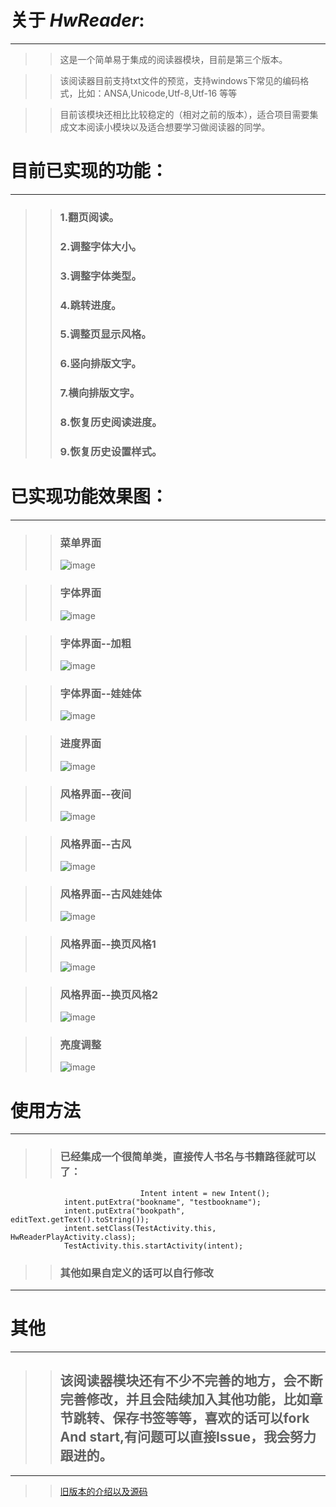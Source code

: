 
# 关于 *HwReader*:
_________________________________________
 
 >>这是一个简单易于集成的阅读器模块，目前是第三个版本。
 
 >>该阅读器目前支持txt文件的预览，支持windows下常见的编码格式，比如：ANSA,Unicode,Utf-8,Utf-16 等等
 
 >>目前该模块还相比比较稳定的（相对之前的版本），适合项目需要集成文本阅读小模块以及适合想要学习做阅读器的同学。
 
 
# 目前已实现的功能：
__________________________________________________

>>### 1.翻页阅读。
>>### 2.调整字体大小。
>>### 3.调整字体类型。
>>### 4.跳转进度。
>>### 5.调整页显示风格。
>>### 6.竖向排版文字。
>>### 7.横向排版文字。
>>### 8.恢复历史阅读进度。
>>### 9.恢复历史设置样式。
 
 # 已实现功能效果图：
____________________________________________________
 
 >>### 菜单界面
 >>![image](https://github.com/bifan-wei/HWTxtReader/blob/master/menu.jpg)
 
 >>### 字体界面
 >>![image](https://github.com/bifan-wei/HWTxtReader/blob/master/text.jpg)
 
 >>### 字体界面--加粗
 >>![image](https://github.com/bifan-wei/HWTxtReader/blob/master/text_bold.jpg)
 
 >> ### 字体界面--娃娃体
 >>![image](https://github.com/bifan-wei/HWTxtReader/blob/master/text_2.jpg)
 
 >> ### 进度界面
 >>![image](https://github.com/bifan-wei/HWTxtReader/blob/master/progress.jpg)
 
>> ### 风格界面--夜间
>> ![image](https://github.com/bifan-wei/HWTxtReader/blob/master/style_night.jpg)
 
 >>### 风格界面--古风
 >>![image](https://github.com/bifan-wei/HWTxtReader/blob/master/style_ancien1.jpg)
 
 >>### 风格界面--古风娃娃体
 >>![image](https://github.com/bifan-wei/HWTxtReader/blob/master/style_ancien2.jpg)
 
 >>### 风格界面--换页风格1
>> ![image](https://github.com/bifan-wei/HWTxtReader/blob/master/page_switch1.jpg)
 
 >>### 风格界面--换页风格2
 >>![image](https://github.com/bifan-wei/HWTxtReader/blob/master/page_switch2.jpg)
 
 >> ### 亮度调整
 >>![image](https://github.com/bifan-wei/HWTxtReader/blob/master/light.jpg)
 

 
 # 使用方法
________________________________________________________

 >>### 已经集成一个很简单类，直接传人书名与书籍路径就可以了：
 
                                 Intent intent = new Intent();
				intent.putExtra("bookname", "testbookname");
				intent.putExtra("bookpath", editText.getText().toString());
				intent.setClass(TestActivity.this, HwReaderPlayActivity.class);
				TestActivity.this.startActivity(intent);
    
>> ### 其他如果自定义的话可以自行修改
 
 
___________________________________________________

 # 其他
______________________________________________________________

>> ## 该阅读器模块还有不少不完善的地方，会不断完善修改，并且会陆续加入其他功能，比如章节跳转、保存书签等等，喜欢的话可以fork And  start,有问题可以直接Issue，我会努力跟进的。
 
  

______________________________________________________

 >>[旧版本的介绍以及源码](https://github.com/bifan-wei/HwtxtReader2/)
